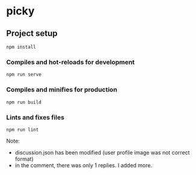# picky

## Project setup

```
npm install
```

### Compiles and hot-reloads for development

```
npm run serve
```

### Compiles and minifies for production

```
npm run build
```

### Lints and fixes files

```
npm run lint
```

Note:

- discussion.json has been modified (user profile image was not correct format)
- in the comment, there was only 1 replies. I added more.
